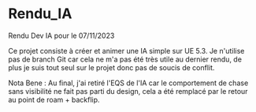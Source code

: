 # Rendu_IA
Rendu Dev IA pour le 07/11/2023

Ce projet consiste à créer et animer une IA simple sur UE 5.3. Je n'utilise pas de branch Git car cela ne m'a pas été très utile au dernier rendu, de plus je suis tout seul sur le projet donc pas de soucis de conflit. 

Nota Bene : Au final, j'ai retiré l'EQS de l'IA car le comportement de chase sans visibilité ne fait pas parti du design, cela a été remplacé par le retour au point de roam + backflip.
